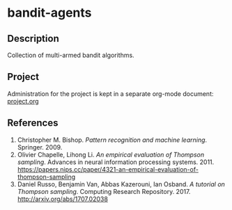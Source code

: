 # bandit-agents

## Description

Collection of multi-armed bandit algorithms.

## Project

Administration for the project is kept in a separate org-mode document:
[project.org](docs/project.org)


## References

1. Christopher M. Bishop. *Pattern recognition and machine
   learning*. Springer. 2009.
2. Olivier Chapelle, Lihong Li. *An empirical evaluation of Thompson
   sampling*. Advances in neural information processing
   systems. 2011. https://papers.nips.cc/paper/4321-an-empirical-evaluation-of-thompson-sampling
3. Daniel Russo, Benjamin Van, Abbas Kazerouni, Ian Osband. *A tutorial on
   Thompson sampling*. Computing Research
   Repository. 2017. http://arxiv.org/abs/1707.02038

